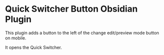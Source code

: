 # Quick Switcher Button Obsidian Plugin

This plugin adds a button to the left of the change edit/preview mode button on mobile. 

It opens the Quick Switcher.
